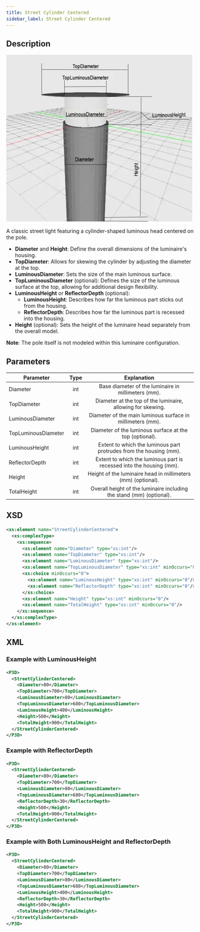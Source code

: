 ```yaml
---
title: Street Cylinder Centered
sidebar_label: Street Cylinder Centered
---
```


## Description

![Street Cylinder Centered](/img/docs/geometry/parametric/street-cylinder-centered.webp)

A classic street light featuring a cylinder-shaped luminous head centered on the pole.

- **Diameter** and **Height**: Define the overall dimensions of the luminaire's housing.
- **TopDiameter**: Allows for skewing the cylinder by adjusting the diameter at the top.
- **LuminousDiameter**: Sets the size of the main luminous surface.
- **TopLuminousDiameter** (optional): Defines the size of the luminous surface at the top, allowing for additional design flexibility.
- **LuminousHeight** or **ReflectorDepth** (optional):
  - **LuminousHeight**: Describes how far the luminous part sticks out from the housing.
  - **ReflectorDepth**: Describes how far the luminous part is recessed into the housing.
- **Height** (optional): Sets the height of the luminaire head separately from the overall model.

**Note**: The pole itself is not modeled within this luminaire configuration.

## Parameters

| Parameter           | Type   | Explanation                                                       |
| ------------------- | :----: | :----------------------------------------------------------------: |
| Diameter            | int    | Base diameter of the luminaire in millimeters (mm).               |
| TopDiameter         | int    | Diameter at the top of the luminaire, allowing for skewing.       |
| LuminousDiameter    | int    | Diameter of the main luminous surface in millimeters (mm).        |
| TopLuminousDiameter | int    | Diameter of the luminous surface at the top (optional).           |
| LuminousHeight      | int    | Extent to which the luminous part protrudes from the housing (mm).|
| ReflectorDepth      | int    | Extent to which the luminous part is recessed into the housing (mm).|
| Height              | int    | Height of the luminaire head in millimeters (mm) (optional).      |
| TotalHeight         | int    | Overall height of the luminaire including the stand (mm) (optional).|

## XSD

```xml
<xs:element name="StreetCylinderCentered">
  <xs:complexType>
    <xs:sequence>
      <xs:element name="Diameter" type="xs:int"/>
      <xs:element name="TopDiameter" type="xs:int"/>
      <xs:element name="LuminousDiameter" type="xs:int"/>
      <xs:element name="TopLuminousDiameter" type="xs:int" minOccurs="0"/>
      <xs:choice minOccurs="0">
        <xs:element name="LuminousHeight" type="xs:int" minOccurs="0"/>
        <xs:element name="ReflectorDepth" type="xs:int" minOccurs="0"/>
      </xs:choice>
      <xs:element name="Height" type="xs:int" minOccurs="0"/>
      <xs:element name="TotalHeight" type="xs:int" minOccurs="0"/>
    </xs:sequence>
  </xs:complexType>
</xs:element>
```

## XML
### Example with LuminousHeight

```xml
<P3D>
  <StreetCylinderCentered>
    <Diameter>80</Diameter>
    <TopDiameter>700</TopDiameter>
    <LuminousDiameter>80</LuminousDiameter>
    <TopLuminousDiameter>680</TopLuminousDiameter>
    <LuminousHeight>400</LuminousHeight>
    <Height>500</Height>
    <TotalHeight>900</TotalHeight>
  </StreetCylinderCentered>
</P3D>
```

### Example with ReflectorDepth

```xml
<P3D>
  <StreetCylinderCentered>
    <Diameter>80</Diameter>
    <TopDiameter>700</TopDiameter>
    <LuminousDiameter>80</LuminousDiameter>
    <TopLuminousDiameter>680</TopLuminousDiameter>
    <ReflectorDepth>30</ReflectorDepth>
    <Height>500</Height>
    <TotalHeight>900</TotalHeight>
  </StreetCylinderCentered>
</P3D>
```

### Example with Both LuminousHeight and ReflectorDepth

```xml
<P3D>
  <StreetCylinderCentered>
    <Diameter>80</Diameter>
    <TopDiameter>700</TopDiameter>
    <LuminousDiameter>80</LuminousDiameter>
    <TopLuminousDiameter>680</TopLuminousDiameter>
    <LuminousHeight>400</LuminousHeight>
    <ReflectorDepth>30</ReflectorDepth>
    <Height>500</Height>
    <TotalHeight>900</TotalHeight>
  </StreetCylinderCentered>
</P3D>
```